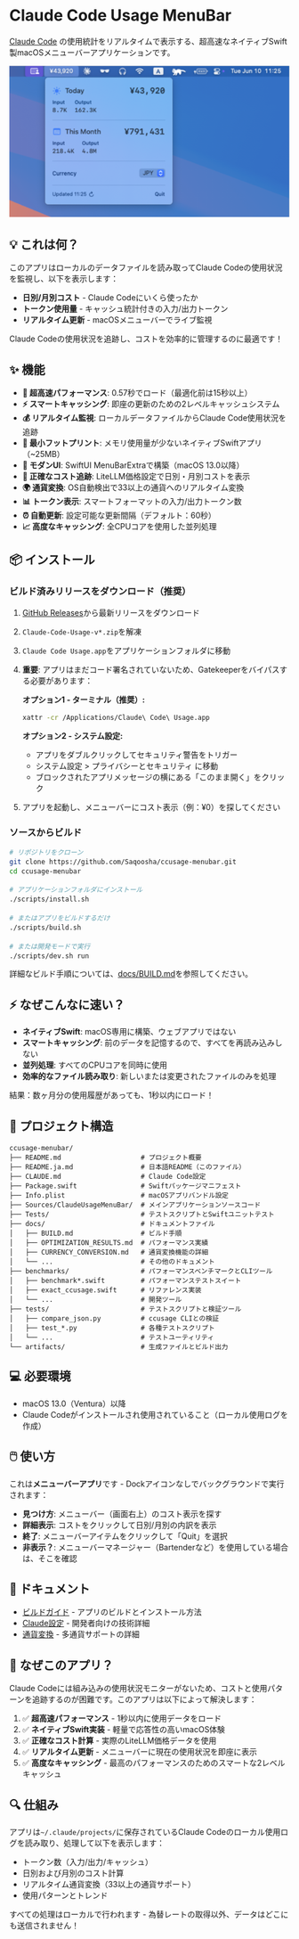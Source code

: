 # Claude Code Usage MenuBar

[Claude Code](https://claude.ai/code) の使用統計をリアルタイムで表示する、超高速なネイティブSwift製macOSメニューバーアプリケーションです。

![Claude Code Usage MenuBar スクリーンショット](docs/screenshot.png)

## 💡 これは何？

このアプリはローカルのデータファイルを読み取ってClaude Codeの使用状況を監視し、以下を表示します：
- **日別/月別コスト** - Claude Codeにいくら使ったか
- **トークン使用量** - キャッシュ統計付きの入力/出力トークン
- **リアルタイム更新** - macOSメニューバーでライブ監視

Claude Codeの使用状況を追跡し、コストを効率的に管理するのに最適です！

## ✨ 機能

- **🚀 超高速パフォーマンス**: 0.57秒でロード（最適化前は15秒以上）
- **⚡ スマートキャッシング**: 即座の更新のための2レベルキャッシュシステム
- **💰 リアルタイム監視**: ローカルデータファイルからClaude Code使用状況を追跡
- **🎯 最小フットプリント**: メモリ使用量が少ないネイティブSwiftアプリ（~25MB）
- **🔄 モダンUI**: SwiftUI MenuBarExtraで構築（macOS 13.0以降）
- **💸 正確なコスト追跡**: LiteLLM価格設定で日別・月別コストを表示
- **🌍 通貨変換**: OS自動検出で33以上の通貨へのリアルタイム変換
- **📊 トークン表示**: スマートフォーマットの入力/出力トークン数
- **⏰ 自動更新**: 設定可能な更新間隔（デフォルト：60秒）
- **📈 高度なキャッシング**: 全CPUコアを使用した並列処理

## 📦 インストール

### ビルド済みリリースをダウンロード（推奨）

1. [GitHub Releases](https://github.com/Saqoosha/ccusage-menubar/releases)から最新リリースをダウンロード
2. `Claude-Code-Usage-v*.zip`を解凍
3. `Claude Code Usage.app`をアプリケーションフォルダに移動
4. **重要**: アプリはまだコード署名されていないため、Gatekeeperをバイパスする必要があります：
   
   **オプション1 - ターミナル（推奨）:**
   ```bash
   xattr -cr /Applications/Claude\ Code\ Usage.app
   ```
   
   **オプション2 - システム設定:**
   - アプリをダブルクリックしてセキュリティ警告をトリガー
   - システム設定 > プライバシーとセキュリティ に移動
   - ブロックされたアプリメッセージの横にある「このまま開く」をクリック

5. アプリを起動し、メニューバーにコスト表示（例：¥0）を探してください

### ソースからビルド

```bash
# リポジトリをクローン
git clone https://github.com/Saqoosha/ccusage-menubar.git
cd ccusage-menubar

# アプリケーションフォルダにインストール
./scripts/install.sh

# またはアプリをビルドするだけ
./scripts/build.sh

# または開発モードで実行
./scripts/dev.sh run
```

詳細なビルド手順については、[docs/BUILD.md](docs/BUILD.md)を参照してください。

## ⚡ なぜこんなに速い？

- **ネイティブSwift**: macOS専用に構築、ウェブアプリではない
- **スマートキャッシング**: 前のデータを記憶するので、すべてを再読み込みしない
- **並列処理**: すべてのCPUコアを同時に使用
- **効率的なファイル読み取り**: 新しいまたは変更されたファイルのみを処理

結果：数ヶ月分の使用履歴があっても、1秒以内にロード！

## 📁 プロジェクト構造

```
ccusage-menubar/
├── README.md                    # プロジェクト概要
├── README.ja.md                 # 日本語README（このファイル）
├── CLAUDE.md                    # Claude Code設定
├── Package.swift                # Swiftパッケージマニフェスト
├── Info.plist                   # macOSアプリバンドル設定
├── Sources/ClaudeUsageMenuBar/  # メインアプリケーションソースコード
├── Tests/                       # テストスクリプトとSwiftユニットテスト
├── docs/                        # ドキュメントファイル
│   ├── BUILD.md                 # ビルド手順
│   ├── OPTIMIZATION_RESULTS.md  # パフォーマンス実績
│   ├── CURRENCY_CONVERSION.md   # 通貨変換機能の詳細
│   └── ...                      # その他のドキュメント
├── benchmarks/                  # パフォーマンスベンチマークとCLIツール
│   ├── benchmark*.swift         # パフォーマンステストスイート
│   ├── exact_ccusage.swift      # リファレンス実装
│   └── ...                      # 開発ツール
├── tests/                       # テストスクリプトと検証ツール
│   ├── compare_json.py          # ccusage CLIとの検証
│   ├── test_*.py                # 各種テストスクリプト
│   └── ...                      # テストユーティリティ
└── artifacts/                   # 生成ファイルとビルド出力
```

## 💻 必要環境

- macOS 13.0（Ventura）以降
- Claude Codeがインストールされ使用されていること（ローカル使用ログを作成）

## 🖱️ 使い方

これは**メニューバーアプリ**です - Dockアイコンなしでバックグラウンドで実行されます：

- **見つけ方**: メニューバー（画面右上）のコスト表示を探す
- **詳細表示**: コストをクリックして日別/月別の内訳を表示
- **終了**: メニューバーアイテムをクリックして「Quit」を選択
- **非表示？**: メニューバーマネージャー（Bartenderなど）を使用している場合は、そこを確認

## 📖 ドキュメント

- [ビルドガイド](docs/BUILD.md) - アプリのビルドとインストール方法
- [Claude設定](CLAUDE.md) - 開発者向けの技術詳細
- [通貨変換](docs/CURRENCY_CONVERSION.md) - 多通貨サポートの詳細

## 🎯 なぜこのアプリ？

Claude Codeには組み込みの使用状況モニターがないため、コストと使用パターンを追跡するのが困難です。このアプリは以下によって解決します：

1. ✅ **超高速パフォーマンス** - 1秒以内に使用データをロード
2. ✅ **ネイティブSwift実装** - 軽量で応答性の高いmacOS体験
3. ✅ **正確なコスト計算** - 実際のLiteLLM価格データを使用
4. ✅ **リアルタイム更新** - メニューバーに現在の使用状況を即座に表示
5. ✅ **高度なキャッシング** - 最高のパフォーマンスのためのスマートな2レベルキャッシュ

## 🔍 仕組み

アプリは`~/.claude/projects/`に保存されているClaude Codeのローカル使用ログを読み取り、処理して以下を表示します：
- トークン数（入力/出力/キャッシュ）
- 日別および月別のコスト計算
- リアルタイム通貨変換（33以上の通貨サポート）
- 使用パターンとトレンド

すべての処理はローカルで行われます - 為替レートの取得以外、データはどこにも送信されません！